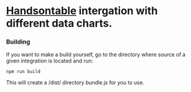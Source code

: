  # [Handsontable](https://github.com/handsontable/handsontable) intergation with different data charts.


### Building

If you want to make a build yourself, go to the directory where source of a given integration is located and run:

`npm run build`

This will create a /dist/ directory bundle.js for you to use.
